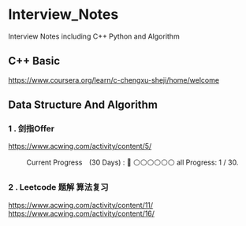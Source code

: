 # Interview_Notes
Interview Notes including C++ Python and Algorithm 
## C++ Basic 
https://www.coursera.org/learn/c-chengxu-sheji/home/welcome

## Data Structure And Algorithm

### 1 . 剑指Offer
https://www.acwing.com/activity/content/5/

<center>
Current Progress　(30 Days) :
🔵 ⚪️⚪️⚪️⚪️⚪️⚪      
all Progress: 1 / 30.	
</center>

### 2 . Leetcode 题解 算法复习
https://www.acwing.com/activity/content/11/
https://www.acwing.com/activity/content/16/